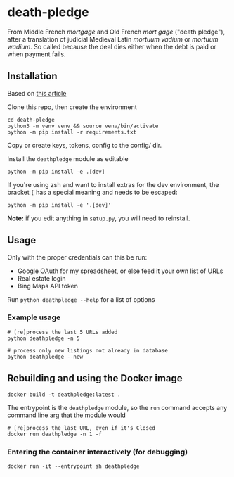 # death-pledge
From Middle French _mortgage_ and Old French _mort gage_ ("death pledge"), after a 
translation of judicial Medieval Latin _mortuum vadium_ or _mortuum wadium_. So
called because the deal dies either when the debt is paid or when payment fails.

## Installation
Based on [this article](https://godatadriven.com/blog/a-practical-guide-to-using-setup-py/)

Clone this repo, then create the environment
```
cd death-pledge
python3 -m venv venv && source venv/bin/activate
python -m pip install -r requirements.txt
```

Copy or create keys, tokens, config to the config/ dir.

Install the `deathpledge` module as editable
```
python -m pip install -e .[dev]
```

If you're using zsh and want to install extras for the dev environment, the bracket `[` has a 
special meaning and needs to be escaped:
```
python -m pip install -e '.[dev]'
```

**Note:** if you edit anything in `setup.py`, you will need to reinstall.

## Usage
Only with the proper credentials can this be run:
* Google OAuth for my spreadsheet, or else feed it your own list of URLs
* Real estate login
* Bing Maps API token

Run `python deathpledge --help` for a list of options

### Example usage
```
# [re]process the last 5 URLs added
python deathpledge -n 5

# process only new listings not already in database
python deathpledge --new
```

## Rebuilding and using the Docker image
```
docker build -t deathpledge:latest .
```

The entrypoint is the `deathpledge` module, so the `run` command accepts any command line arg that
the module would
```
# [re]process the last URL, even if it's Closed
docker run deathpledge -n 1 -f
```

### Entering the container interactively (for debugging)
```
docker run -it --entrypoint sh deathpledge
```
